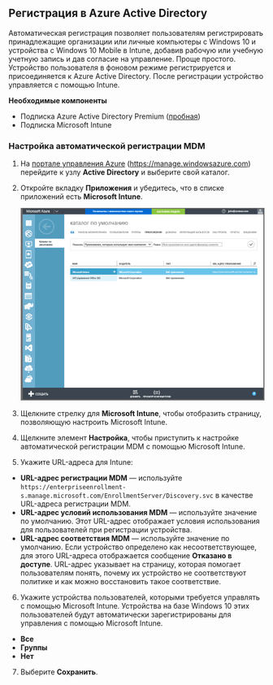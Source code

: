 ## Регистрация в Azure Active Directory

Автоматическая регистрация позволяет пользователям регистрировать принадлежащие организации или личные компьютеры с Windows 10 и устройства с Windows 10 Mobile в Intune, добавив рабочую или учебную учетную запись и дав согласие на управление. Проще простого. Устройство пользователя в фоновом режиме регистрируется и присоединяется к Azure Active Directory. После регистрации устройство управляется с помощью Intune.

**Необходимые компоненты**
- Подписка Azure Active Directory Premium ([пробная](http://go.microsoft.com/fwlink/?LinkID=816845))
- Подписка Microsoft Intune


### Настройка автоматической регистрации MDM

1. На [портале управления Azure](https://manage.windowsazure.com) (https://manage.windowsazure.com) перейдите к узлу **Active Directory** и выберите свой каталог.

2. Откройте вкладку **Приложения** и убедитесь, что в списке приложений есть **Microsoft Intune**.

    ![Управление приложениями Azure AD с помощью Microsoft Intune](../media/aad-intune-app.png)

3. Щелкните стрелку для **Microsoft Intune**, чтобы отобразить страницу, позволяющую настроить Microsoft Intune.

4. Щелкните элемент **Настройка**, чтобы приступить к настройке автоматической регистрации MDM с помощью Microsoft Intune.

5. Укажите URL-адреса для Intune:

  - **URL-адрес регистрации MDM** — используйте `https://enterpriseenrollment-s.manage.microsoft.com/EnrollmentServer/Discovery.svc` в качестве URL-адреса регистрации MDM.
  - **URL-адрес условий использования MDM** — используйте значение по умолчанию. Этот URL-адрес отображает условия использования для пользователей при регистрации устройства.
  - **URL-адрес соответствия MDM** — используйте значение по умолчанию. Если устройство определено как несоответствующее, для этого URL-адреса отображается сообщение **Отказано в доступе**. URL-адрес указывает на страницу, которая помогает пользователям понять, почему их устройство не соответствуют политике и как можно восстановить такое соответствие.

6.  Укажите устройства пользователей, которыми требуется управлять с помощью Microsoft Intune. Устройства на базе Windows 10 этих пользователей будут автоматически зарегистрированы для управления с помощью Microsoft Intune.

  - **Все**
  - **Группы**
  - **Нет**

7. Выберите **Сохранить**.


<!--HONumber=Aug16_HO5-->


